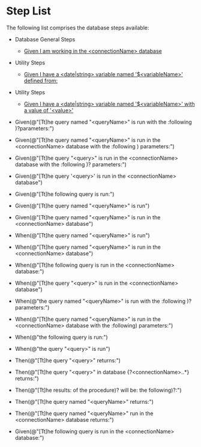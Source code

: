 # Step List
The following list comprises the database steps available:
 * Database General Steps
   * [Given I am working in the &lt;connectionName&gt; database](DatabaseGeneralSteps.md#SetCurrentDatabase)
 * Utility Steps
   * [Given I have a &lt;date|string&gt; variable named '$&lt;variableName&gt;' defined from:](DatabaseGeneralSteps.md#SetCurrentDatabase)
 * Utility Steps
   * [Given I have a &lt;date|string&gt; variable named '$&lt;variableName&gt;' with a value of '&lt;value&gt;'](UtilitySteps.md#defineValibleAndValue)

  * Given(@"[Tt]he query named "&lt;queryName&gt;" is run with the :following )?parameters:")
 * Given(@"[Tt]he query named "&lt;queryName&gt;" is run in the &lt;connectionName&gt; database with the :following ) parameters:")
 * Given(@"[Tt]he query "&lt;query&gt;" is run in the &lt;connectionName&gt; database with the :following )? parameters:")
 * Given(@"[Tt]he query '&lt;query&gt;' is run in the &lt;connectionName&gt; database")
 * Given(@"[Tt]he following query is run:")
 * Given(@"[Tt]he query named "&lt;queryName&gt;" is run")
 * Given(@"[Tt]he query named "&lt;queryName&gt;" is run in the &lt;connectionName&gt; database")
 * When(@"[Tt]he query named "&lt;queryName&gt;" is run")
 * When(@"[Tt]he query named "&lt;queryName&gt;" is run in the &lt;connectionName&gt; database")
 * When(@"[Tt]he following query is run in the &lt;connectionName&gt; database:")
 * When(@"[Tt]he query "&lt;query&gt;" is run in the &lt;connectionName&gt; database")
 * When(@"the query named "&lt;queryName&gt;" is run with the :following )?parameters:")
 * When(@"[Tt]he query named "&lt;queryName&gt;" is run in the &lt;connectionName&gt; database with the :following) parameters:")
 * When(@"the following query is run:")
 * When(@"the query "&lt;query&gt;" is run")
 * Then(@"[Tt]he query "&lt;query&gt;" returns:")
 * Then(@"[Tt]he query "&lt;query&gt;" in database {?&lt;connectionName&gt;..*} returns:")
 * Then(@"[Tt]he results: of the procedure)? will be: the following)?:")
 * Then(@"[Tt]he query named "&lt;queryName&gt;" returns:")
 * Then(@"[Tt]he query named "&lt;queryName&gt;" run in the &lt;connectionName&gt; database returns:")
 * Given(@"[Tt]he following query is run in the &lt;connectionName&gt; database:")
 